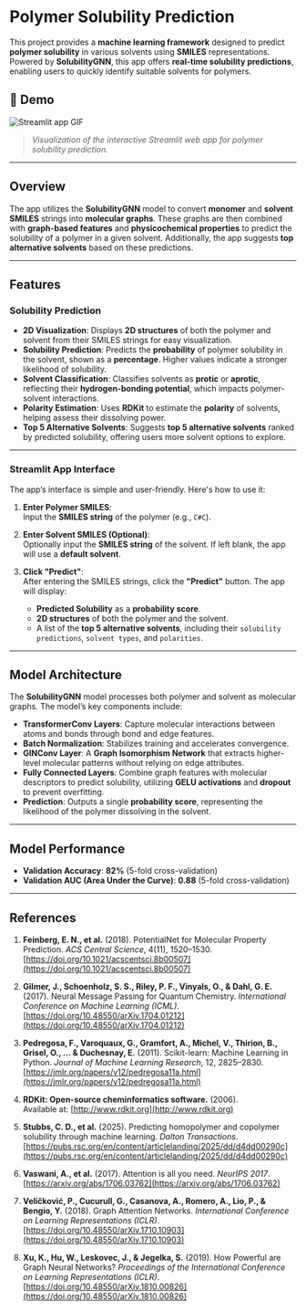 # **Polymer Solubility Prediction**

This project provides a **machine learning framework** designed to predict **polymer solubility** in various solvents using **SMILES** representations. Powered by **SolubilityGNN**, this app offers **real-time solubility predictions**, enabling users to quickly identify suitable solvents for polymers.

## 🎥 **Demo**
![Streamlit app GIF](media/demo.gif)

> *Visualization of the interactive Streamlit web app for polymer solubility prediction.*

---

## **Overview**

The app utilizes the **SolubilityGNN** model to convert **monomer** and **solvent SMILES** strings into **molecular graphs**. These graphs are then combined with **graph-based features** and **physicochemical properties** to predict the solubility of a polymer in a given solvent. Additionally, the app suggests **top alternative solvents** based on these predictions.

---

## Features

### Solubility Prediction
- **2D Visualization**: Displays **2D structures** of both the polymer and solvent from their SMILES strings for easy visualization.
- **Solubility Prediction**: Predicts the **probability** of polymer solubility in the solvent, shown as a **percentage**. Higher values indicate a stronger likelihood of solubility.
- **Solvent Classification**: Classifies solvents as **protic** or **aprotic**, reflecting their **hydrogen-bonding potential**, which impacts polymer-solvent interactions.
- **Polarity Estimation**: Uses **RDKit** to estimate the **polarity** of solvents, helping assess their dissolving power.
- **Top 5 Alternative Solvents**: Suggests **top 5 alternative solvents** ranked by predicted solubility, offering users more solvent options to explore.

---

### Streamlit App Interface

The app’s interface is simple and user-friendly. Here's how to use it:

1. **Enter Polymer SMILES**:  
   Input the **SMILES string** of the polymer (e.g., ``C#C``).

2. **Enter Solvent SMILES (Optional)**:  
   Optionally input the **SMILES string** of the solvent. If left blank, the app will use a **default solvent**.

3. **Click "Predict"**:  
   After entering the SMILES strings, click the **"Predict"** button. The app will display:
   - **Predicted Solubility** as a **probability score**.
   - **2D structures** of both the polymer and the solvent.
   - A list of the **top 5 alternative solvents**, including their `solubility predictions`, `solvent types`, and `polarities`.

---

## Model Architecture

The **SolubilityGNN** model processes both polymer and solvent as molecular graphs. The model’s key components include:

- **TransformerConv Layers**: Capture molecular interactions between atoms and bonds through bond and edge features.
- **Batch Normalization**: Stabilizes training and accelerates convergence.
- **GINConv Layer**: A **Graph Isomorphism Network** that extracts higher-level molecular patterns without relying on edge attributes.
- **Fully Connected Layers**: Combine graph features with molecular descriptors to predict solubility, utilizing **GELU activations** and **dropout** to prevent overfitting.
- **Prediction**: Outputs a single **probability score**, representing the likelihood of the polymer dissolving in the solvent.

---

## Model Performance

- **Validation Accuracy**: **82%** (5-fold cross-validation)
- **Validation AUC (Area Under the Curve)**: **0.88** (5-fold cross-validation)

---

## **References**

1. **Feinberg, E. N., et al.** (2018). PotentialNet for Molecular Property Prediction. *ACS Central Science*, 4(11), 1520–1530.  
   [https://doi.org/10.1021/acscentsci.8b00507](https://doi.org/10.1021/acscentsci.8b00507)

2. **Gilmer, J., Schoenholz, S. S., Riley, P. F., Vinyals, O., & Dahl, G. E.** (2017). Neural Message Passing for Quantum Chemistry. *International Conference on Machine Learning (ICML)*.  
   [https://doi.org/10.48550/arXiv.1704.01212](https://doi.org/10.48550/arXiv.1704.01212)

3. **Pedregosa, F., Varoquaux, G., Gramfort, A., Michel, V., Thirion, B., Grisel, O., ... & Duchesnay, E.** (2011). Scikit-learn: Machine Learning in Python. *Journal of Machine Learning Research*, 12, 2825–2830.  
   [https://jmlr.org/papers/v12/pedregosa11a.html](https://jmlr.org/papers/v12/pedregosa11a.html)

4. **RDKit: Open-source cheminformatics software.** (2006).  
   Available at: [http://www.rdkit.org](http://www.rdkit.org)

5. **Stubbs, C. D., et al.** (2025). Predicting homopolymer and copolymer solubility through machine learning. *Dalton Transactions*.  
   [https://pubs.rsc.org/en/content/articlelanding/2025/dd/d4dd00290c](https://pubs.rsc.org/en/content/articlelanding/2025/dd/d4dd00290c)

6. **Vaswani, A., et al.** (2017). Attention is all you need. *NeurIPS 2017*.  
   [https://arxiv.org/abs/1706.03762](https://arxiv.org/abs/1706.03762)

7. **Veličković, P., Cucurull, G., Casanova, A., Romero, A., Lio, P., & Bengio, Y.** (2018). Graph Attention Networks. *International Conference on Learning Representations (ICLR)*.  
   [https://doi.org/10.48550/arXiv.1710.10903](https://doi.org/10.48550/arXiv.1710.10903)

8. **Xu, K., Hu, W., Leskovec, J., & Jegelka, S.** (2019). How Powerful are Graph Neural Networks? *Proceedings of the International Conference on Learning Representations (ICLR)*.  
   [https://doi.org/10.48550/arXiv.1810.00826](https://doi.org/10.48550/arXiv.1810.00826)
